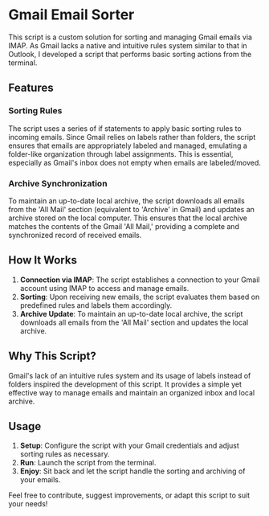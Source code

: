 # Gmail Email Sorter

This script is a custom solution for sorting and managing Gmail emails via IMAP. As Gmail lacks a native and intuitive rules system similar to that in Outlook, I developed a script that performs basic sorting actions from the terminal.

## Features

### Sorting Rules
The script uses a series of if statements to apply basic sorting rules to incoming emails. Since Gmail relies on labels rather than folders, the script ensures that emails are appropriately labeled and managed, emulating a folder-like organization through label assignments. This is essential, especially as Gmail's inbox does not empty when emails are labeled/moved.

### Archive Synchronization
To maintain an up-to-date local archive, the script downloads all emails from the 'All Mail' section (equivalent to 'Archive' in Gmail) and updates an archive stored on the local computer. This ensures that the local archive matches the contents of the Gmail 'All Mail,' providing a complete and synchronized record of received emails.

## How It Works

1. **Connection via IMAP**: The script establishes a connection to your Gmail account using IMAP to access and manage emails.
2. **Sorting**: Upon receiving new emails, the script evaluates them based on predefined rules and labels them accordingly.
3. **Archive Update**: To maintain an up-to-date local archive, the script downloads all emails from the 'All Mail' section and updates the local archive.

## Why This Script?

Gmail's lack of an intuitive rules system and its usage of labels instead of folders inspired the development of this script. It provides a simple yet effective way to manage emails and maintain an organized inbox and local archive.

## Usage

1. **Setup**: Configure the script with your Gmail credentials and adjust sorting rules as necessary.
2. **Run**: Launch the script from the terminal.
3. **Enjoy**: Sit back and let the script handle the sorting and archiving of your emails.

Feel free to contribute, suggest improvements, or adapt this script to suit your needs!
